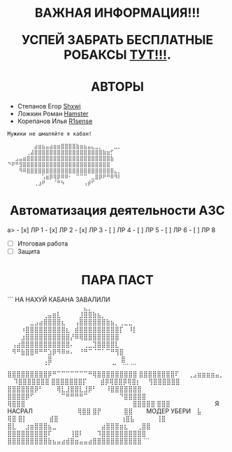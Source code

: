 <h1 align="center">ВАЖНАЯ ИНФОРМАЦИЯ!!!

УСПЕЙ ЗАБРАТЬ БЕСПЛАТНЫЕ РОБАКСЫ [ТУТ!!!](https://www.youtube.com/watch?v=dQw4w9WgXcQ ).

<h1 align="center">АВТОРЫ</h1> 

- Степанов Егор [Shxwi](https://steamcommunity.com/id/Shxwii/ )
- Ложкин Роман [Hamster](https://steamcommunity.com/id/roman_pampirs/ )
- Корепанов Илья [R1sense](https://steamcommunity.com/id/r1sense/ )
```
Мужики не шмаляйте я кабан! 
⠀⠀⠀⠀⠀⠀⠀⠀⠀⠀⠀⠀⠀⠀⠀⠀⠀⠀⠀⠀⠀⠀⠀⠀⠀⠀⠀⠀⠀⠀ 
⠀⠀⠀⠀⠀⠀⠀⣴⣶⣦⣤⣴⣶⣶⣿⣿⣿⣿⣷⣶⣦⣤⣄⣀⡀⠀⠀⠀⣀⡀ 
⠀⠀⠀⠀⠀⢀⣼⣿⣿⣿⣿⣿⣿⣿⣿⣿⣿⣿⣿⣿⣿⣿⣿⣿⣿⣷⣶⡋⠀⠀ 
⠀⠀⣠⣤⣶⣿⣿⣿⣿⣿⣿⣿⣿⣿⣿⣿⣿⣿⣿⣿⣿⣿⣿⣿⣿⣿⣿⣷⠀⠀ 
⠙⠟⠛⣻⣿⣿⣿⣿⣿⣿⣿⣿⣿⣿⣿⣿⣿⣿⣿⣿⣿⣿⣿⣿⣿⣿⣿⠀⠀ 
⠀⠀⠀⠻⠿⣿⣿⣿⣿⣿⣿⣿⣿⣿⣿⣿⣿⣿⣿⣿⣿⣿⣿⣿⣿⣿⣿⣿⣄⡀ 
⠀⠀⠀⠀⠀⠀⠀⠀⠀⢡⣶⡿⢿⡿⠿⠿⠂⠀⠉⠉⠉⠀⣀⣿⡿⠟⠛⠿⠻⠇ 
⠀⠀⠀⠀⠀⠀⠀⢀⣰⠟⠀⠀⠈⠛⠳⠀⠀⠀⠀⠀⢠⡾⠋⠀⠀⠀⠀⠀⠀⠀⠀    
```

<h1 align="center">Автоматизация деятельности АЗС</h1>a></h1> 
- [x] ЛР 1
- [x] ЛР 2
- [x] ЛР 3
- [ ] ЛР 4
- [ ] ЛР 5
- [ ] ЛР 6
- [ ] ЛР 8

- [ ] Итоговая работа
- [ ] Защита

<h1 align="center">ПАРА ПАСТ</h1> 
```
НА НАХУЙ КАБАНА ЗАВАЛИЛИ
⠀⠀⠀⠀⠀⠀⠀⠀⠀⠀⠀⠀⠀⠀⠀⠀⠀⣄⡀⠀⠀⠀⠀⠀⠀⠀⠀⠀⠀⠀
⠀⠀⠀⠀⠀⠀⠀⠀⢀⣤⣶⣇⠀⠀⠀⠀⣸⣿⣿⣷⣦⡀⠀⠀⠀⠀⠀⠀⠀⠀ 
⠀⠀⠀⠀⠀⣀⣠⣴⣿⣿⣿⣿⣆⠀⠀⢠⣿⣿⣿⣿⣿⣿⣷⣦⡀⢀⣀⣀⠀
⠀⠀⠀⠰⣿⣿⣿⣿⣿⣿⣿⣿⣿⣆⠀⣾⣿⣿⣿⣿⣿⣿⣿⣿⣿⡏⠀⠸⡇
⠀⠀⠀⣰⣿⣿⣿⣿⣿⣿⣿⣿⣿⣿⡜⠿⢿⣿⣿⣿⣿⣿⣿⣿⣿⠀⠀⠀⠀⠀
⠀⢠⣴⣿⣿⣿⣿⣿⣿⣿⣿⣿⣿⣿⠄⠀⠀⢀⣀⣹⣿⣿⣿⣿⣇⠀⠀⠀⠀
⠀⠻⠛⣷⣿⣿⠿⠛⠛⣱⡿⠻⠿⠶⠄⠀⠘⠛⠉⠈⠉⠁⠉⠛⢻⣿⠀⠀
⠀⠀⠀⠀⠀⠀⠀⠀⢀⣿⠀⠀⠀⠀⠀⠀⠀⠀⠀⠀⠀⠀⠀⠀⠀    ⣿⠀⠀⠀⠀
⠀⠀⠀⠀⠀⠀⠀⠀⠈⠁⠀⠀⠀⠀⠀⠀⠀⠀⠀⠀⠀⠀⠀      ⠉⠀
```
```
⣿⣿⣿⣿⣿⣿⣿⣿⣿⡿⠛⠉⠉⠉⠉⠉⠉⠉⠛⢿⣿⣿⣿⣿⣿⣿⣿⣿⣿
⣿⣿⣿⣿⣿⣿⣿⣿⠏⠀⠀⢀⣠⣶⣶⣶⣶⣤⡀ ⠀ ⠹⣿⣿⣿⣿⣿⣿⣿
⣿⣿⣿⣿⣿⣿⣿⡏⠀⠀⠀⣾⡿⢿⣿⣿⡿⢿⣿⡆ ⠀ ⢻⣿⣿⣿⣿⣿⣿
⣿⣿⣿⣿⣿⣿⡿⠃⠀⠀⠀⢿⣇⣸⣿⣿⣇⣸⡿⠃⠀⠀⠸⣿⣿⣿⣿⣿⣿⣿
⣿⣿⣿⣿⡿⠋⠀⠀⠀⠀⠀⠀⠉⠛⠛⠛⠛⠉⠀⠀⠀⠀⠀⠀⠀⠙⣿⣿⣿⣿⣿
⢿⣿⣿⣿⠀⠀⠀⠀⠀⠀⠀⠀⠀⠀⠀⠀⠀⠀⠀⠀⠀⠀⠀⠀⠀⠀⠀⠀⣿⣿⣿⣿⣿
⣿⣿⣿⠀⠀⠀⠀⠀⠀⠀⠀⠀⠀Я НАСРАЛ⠀⠀⠀⠀⠀⠀⠀⠀⠀⠀⢿⣿⣿
⣿⡟⠀⠀⠀⠀⠀⣿⣿⠀⠀⠀МОДЕР УБЕРИ⠀  ⣧⠀⠀⠀⠀⠀ ⢿⣿
⣿⡇⠀⠀⠀⠀⠀⣾⣿⠀⠀⠀⠀⠀⠀⠀⠀⠀⠀⠀⠀⠀⠀⢰⣿⣧⠀⠀⠀⠀⠀⢸⣿
⣿⣇⠀⠀⣰⣶⣿⣿⣿⣦⣀⠀⠀⠀⠀⠀⠀⠀⠀⠀⠀⣴⣿⣿⣿⣶⣆⠀⠀⢀⣿⣿
⣿⣿⣿⣿⣿⣿⣿⣿⣿⠏⠀⠀⠀⠀⢸⣿⠇⠀⠀⠀⠹⣿⣿⣿⣿⣿⣿⣿⣿⣿⣿
⣿⣿⣿⣿⣿⣿⣿⣿⣿⣷⣦⣤⣴⣾⣿⣶⣤⣤⣴⣿⣿⣿⣿⣿⣿⣿⣿⣿⣿⣿
```


